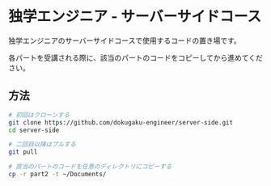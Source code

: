 # 独学エンジニア - サーバーサイドコース

独学エンジニアのサーバーサイドコースで使用するコードの置き場です。

各パートを受講される際に、該当のパートのコードをコピーしてから進めてください。

## 方法

```bash
# 初回はクローンする
git clone https://github.com/dokugaku-engineer/server-side.git
cd server-side

# 二回目以降はプルする
git pull

# 該当のパートのコードを任意のディレクトリにコピーする
cp -r part2 -t ~/Documents/
```
